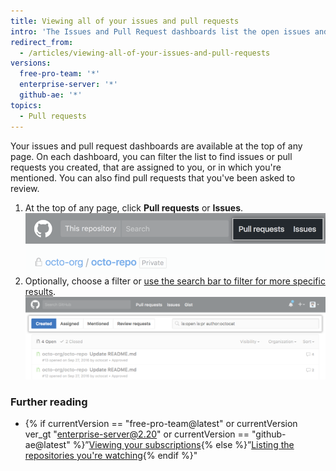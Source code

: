 ```yaml
---
title: Viewing all of your issues and pull requests
intro: 'The Issues and Pull Request dashboards list the open issues and pull requests you''ve created. You can use them to update items that have gone stale, close them, or keep track of where you''ve been mentioned across all repositories—including those you''re not subscribed to.'
redirect_from:
  - /articles/viewing-all-of-your-issues-and-pull-requests
versions:
  free-pro-team: '*'
  enterprise-server: '*'
  github-ae: '*'
topics:
  - Pull requests
---
```


Your issues and pull request dashboards are available at the top of any page. On each dashboard, you can filter the list to find issues or pull requests you created, that are assigned to you, or in which you're mentioned. You can also find pull requests that you've been asked to review.

1. At the top of any page, click **Pull requests** or **Issues**.
  ![The global pull requests and issues dashboards](/assets/images/help/overview/issues_and_pr_dashboard.png)
2. Optionally, choose a filter or [use the search bar to filter for more specific results](/articles/using-search-to-filter-issues-and-pull-requests).
  ![List of pull requests with the "Created" filter selected](/assets/images/help/overview/pr_dashboard_created.png)

### Further reading

- {% if currentVersion == "free-pro-team@latest" or currentVersion ver_gt "enterprise-server@2.20" or currentVersion == "github-ae@latest" %}”[Viewing your subscriptions](/github/managing-subscriptions-and-notifications-on-github/viewing-your-subscriptions#reviewing-repositories-that-youre-watching){% else %}”[Listing the repositories you're watching](/github/receiving-notifications-about-activity-on-github/listing-the-repositories-youre-watching){% endif %}"
